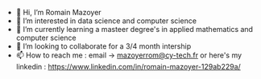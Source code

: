 - 👋 Hi, I’m Romain Mazoyer
- 👀 I’m interested in data science and computer science
- 🌱 I’m currently learning a masteer degree's in applied mathematics and computer science
- 💞️ I’m looking to collaborate for a 3/4 month intership
- 📫 How to reach me : email -> mazoyerrom@cy-tech.fr or here's my linkedin : https://www.linkedin.com/in/romain-mazoyer-129ab229a/


